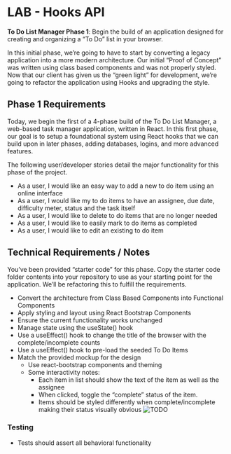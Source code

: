 # LAB - Hooks API

**To Do List Manager Phase 1**: Begin the build of an application designed for creating and organizing a “To Do” list in your browser.

In this initial phase, we’re going to have to start by converting a legacy application into a more modern architecture. Our initial “Proof of Concept” was written using class based components and was not properly styled. Now that our client has given us the “green light” for development, we’re going to refactor the application using Hooks and upgrading the style.

## Phase 1 Requirements

Today, we begin the first of a 4-phase build of the To Do List Manager, a web-based task manager application, written in React. In this first phase, our goal is to setup a foundational system using React hooks that we can build upon in later phases, adding databases, logins, and more advanced features.

The following user/developer stories detail the major functionality for this phase of the project.

- As a user, I would like an easy way to add a new to do item using an online interface
- As a user, I would like my to do items to have an assignee, due date, difficulty meter, status and the task itself
- As a user, I would like to delete to do items that are no longer needed
- As a user, I would like to easily mark to do items as completed
- As a user, I would like to edit an existing to do item

## Technical Requirements / Notes

You’ve been provided “starter code” for this phase. Copy the starter code folder contents into your repository to use as your starting point for the application. We’ll be refactoring this to fulfill the requirements.

- Convert the architecture from Class Based Components into Functional Components
- Apply styling and layout using React Bootstrap Components
- Ensure the current functionality works unchanged
- Manage state using the useState() hook
- Use a useEffect() hook to change the title of the browser with the complete/incomplete counts
- Use a useEffect() hook to pre-load the seeded To Do Items
- Match the provided mockup for the design
  - Use react-bootstrap components and theming
  - Some interactivity notes:
    - Each item in list should show the text of the item as well as the assignee
    - When clicked, toggle the “complete” status of the item.
    - Items should be styled differently when complete/incomplete making their status visually obvious
![TODO](https://codefellows.github.io/code-401-javascript-guide/curriculum/class-31/lab/todo.png)

### Testing

- Tests should assert all behavioral functionality
